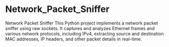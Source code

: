 # Network_Packet_Sniffer
Network Packet Sniffer This Python project implements a network packet sniffer using raw sockets. It captures and analyzes Ethernet frames and various network protocols, including IPv4, extracting source and destination MAC addresses, IP headers, and other packet details in real-time.
